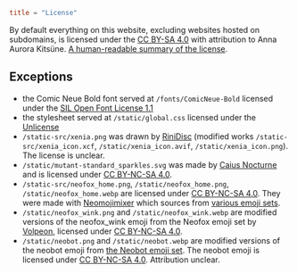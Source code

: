 ```toml
title = "License"
```
By default everything on this website, excluding websites hosted on subdomains, is licensed under the [CC BY-SA 4.0](https://creativecommons.org/licenses/by-sa/4.0/legalcode) with attribution to Anna Aurora Kitsüne. [A human-readable summary of the license](https://creativecommons.org/licenses/by-sa/4.0/).

## Exceptions

- the Comic Neue Bold font served at `/fonts/ComicNeue-Bold` licensed under the [SIL Open Font License 1.1](https://openfontlicense.org/)
- the stylesheet served at `/static/global.css` licensed under the [Unlicense](https://unlicense.org/)
- `/static-src/xenia.png` was drawn by [RiniDisc](https://meow.social/@rinidisc) (modified works `/static-src/xenia_icon.xcf`, `/static/xenia_icon.avif`, `/static/xenia_icon.png`). The license is unclear.
- `/static/mutant-standard_sparkles.svg` was made by [Caius Nocturne](https://nocturne.works/) and is licensed under [CC BY-NC-SA 4.0](https://creativecommons.org/licenses/by-nc-sa/4.0/).
- `/static-src/neofox_home.png`, `/static/neofox_home.png`, `/static/neofox_home.webp` are licensed under [CC BY-NC-SA 4.0](https://creativecommons.org/licenses/by-nc-sa/4.0/). They were made with [Neomojimixer](https://neomojimixer.com) which sources from [various emoji sets](https://neomojimixer.com/imprint.html#sources).
- `/static/neofox_wink.png` and `/static/neofox_wink.webp` are modified versions of the neofox\_wink emoji from the Neofox emoji set by [Volpeon](https://volpeon.ink), licensed under [CC BY-NC-SA 4.0](https://creativecommons.org/licenses/by-nc-sa/4.0/).
- `/static/neobot.png` and `/static/neobot.webp` are modified versions of the neobot emoji from [the Neobot emoji set](https://github.com/SymTrkl/emoji/tree/neobot). The neobot emoji is licensed under [CC BY-NC-SA 4.0](https://creativecommons.org/licenses/by-nc-sa/4.0/). Attribution unclear.
